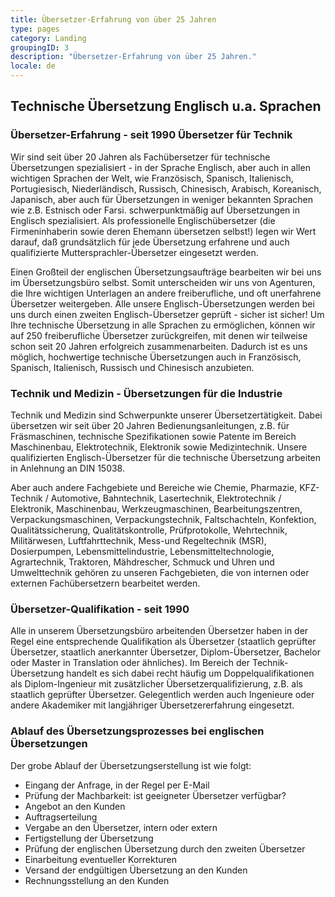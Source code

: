 ```yaml
---
title: Übersetzer-Erfahrung von über 25 Jahren
type: pages
category: Landing
groupingID: 3
description: "Übersetzer-Erfahrung von über 25 Jahren."
locale: de
---
```


## Technische Übersetzung Englisch u.a. Sprachen
### Übersetzer-Erfahrung - seit 1990 Übersetzer für Technik
Wir sind seit über 20 Jahren als Fachübersetzer für technische Übersetzungen spezialisiert - in der Sprache Englisch, aber auch in allen wichtigen Sprachen der Welt, wie Französisch, Spanisch, Italienisch, Portugiesisch, Niederländisch, Russisch, Chinesisch, Arabisch, Koreanisch, Japanisch, aber auch für Übersetzungen in weniger bekannten Sprachen wie z.B. Estnisch oder Farsi. schwerpunktmäßig auf Übersetzungen in Englisch spezialisiert. Als professionelle Englischübersetzer (die Firmeninhaberin sowie deren Ehemann übersetzen selbst!) legen wir Wert darauf, daß grundsätzlich für jede Übersetzung erfahrene und auch qualifizierte Muttersprachler-Übersetzer eingesetzt werden.

Einen Großteil der englischen Übersetzungsaufträge bearbeiten wir bei uns im Übersetzungsbüro selbst. Somit unterscheiden wir uns von Agenturen, die Ihre wichtigen Unterlagen an andere freiberufliche, und oft unerfahrene Übersetzer weitergeben. Alle unsere Englisch-Übersetzungen werden bei uns durch einen zweiten Englisch-Übersetzer geprüft - sicher ist sicher! Um Ihre technische Übersetzung in alle Sprachen zu ermöglichen, können wir auf 250 freiberufliche Übersetzer zurückgreifen, mit denen wir teilweise schon seit 20 Jahren erfolgreich zusammenarbeiten. Dadurch ist es uns möglich, hochwertige technische Übersetzungen auch in Französisch, Spanisch, Italienisch, Russisch und Chinesisch anzubieten.

### Technik und Medizin - Übersetzungen für die Industrie
Technik und Medizin sind Schwerpunkte unserer Übersetzertätigkeit. Dabei übersetzen wir seit über 20 Jahren Bedienungsanleitungen, z.B. für Fräsmaschinen, technische Spezifikationen sowie Patente im Bereich Maschinenbau, Elektrotechnik, Elektronik sowie Medizintechnik. Unsere qualifizierten Englisch-Übersetzer für die technische Übersetzung arbeiten in Anlehnung an DIN 15038.

Aber auch andere Fachgebiete und Bereiche wie Chemie, Pharmazie, KFZ-Technik / Automotive, Bahntechnik, Lasertechnik,  Elektrotechnik / Elektronik, Maschinenbau, Werkzeugmaschinen, Bearbeitungszentren, Verpackungsmaschinen, Verpackungstechnik, Faltschachteln, Konfektion, Qualitätssicherung, Qualitätskontrolle, Prüfprotokolle, Wehrtechnik, Militärwesen, Luftfahrttechnik, Mess-und Regeltechnik (MSR), Dosierpumpen, Lebensmittelindustrie, Lebensmitteltechnologie, Agrartechnik, Traktoren, Mähdrescher, Schmuck und Uhren und Umwelttechnik gehören zu unseren Fachgebieten, die von internen oder externen Fachübersetzern bearbeitet werden.

### Übersetzer-Qualifikation - seit 1990
Alle in unserem Übersetzungsbüro arbeitenden Übersetzer haben in der Regel eine entsprechende Qualifikation als Übersetzer (staatlich geprüfter Übersetzer, staatlich anerkannter Übersetzer, Diplom-Übersetzer, Bachelor oder Master in Translation oder ähnliches).  Im Bereich der Technik-Übersetzung handelt es sich dabei recht häufig  um Doppelqualifikationen als Diplom-Ingenieur mit zusätzlicher Übersetzerqualifizierung, z.B. als staatlich geprüfter Übersetzer. Gelegentlich werden auch Ingenieure oder andere Akademiker mit langjähriger Übersetzererfahrung eingesetzt.

### Ablauf des Übersetzungsprozesses bei englischen Übersetzungen
Der grobe Ablauf der Übersetzungserstellung ist wie folgt:
- Eingang der Anfrage, in der Regel per E-Mail
- Prüfung der Machbarkeit: ist geeigneter Übersetzer verfügbar?
- Angebot an den Kunden
- Auftragserteilung
- Vergabe an den Übersetzer, intern oder extern
- Fertigstellung der Übersetzung
- Prüfung der englischen Übersetzung durch den zweiten Übersetzer
- Einarbeitung eventueller Korrekturen
- Versand der endgültigen Übersetzung an den Kunden
- Rechnungsstellung an den Kunden